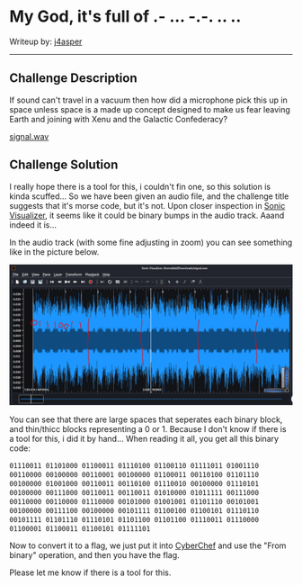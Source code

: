 # My God, it's full of .- ... -.-. .. ..

Writeup by: [j4asper](https://github.com/j4asper)

---

## Challenge Description

If sound can't travel in a vacuum then how did a microphone pick this up in space unless space is a made up concept designed to make us fear leaving Earth and joining with Xenu and the Galactic Confederacy?

[signal.wav](./files/signal.wav)

## Challenge Solution

I really hope there is a tool for this, i couldn't fin one, so this solution is kinda scuffed... So we have been given an audio file, and the challenge title suggests that it's morse code, but it's not. Upon closer inspection in [Sonic Visualizer](https://installati.one/install-sonic-visualiser-kalilinux/), it seems like it could be binary bumps in the audio track. Aaand indeed it is...

In the audio track (with some fine adjusting in zoom) you can see something like in the picture below.

![Image 1](./files/image1.PNG)

You can see that there are large spaces that seperates each binary block, and thin/thicc blocks representing a 0 or 1. Because I don't know if there is a tool for this, i did it by hand... When reading it all, you get all this binary code:

```
01110011 01101000 01100011 01110100 01100110 01111011 01001110 00110000 00100000 00110001 00100000 01100011 00110100 01101110 00100000 01001000 00110011 00110100 01110010 00100000 01110101 00100000 00111000 00110011 00110011 01010000 01011111 00111000 00110000 00110000 01110000 00101000 01001001 01101110 00101001 00100000 00111100 00100000 00101111 01100100 01100101 01110110 00101111 01101110 01110101 01101100 01101100 01110011 01110000 01100001 01100011 01100101 01111101
```

Now to convert it to a flag, we just put it into [CyberChef](https://gchq.github.io/CyberChef/#recipe=From_Binary('Space',8)) and use the "From binary" operation, and then you have the flag.

Please let me know if there is a tool for this.
